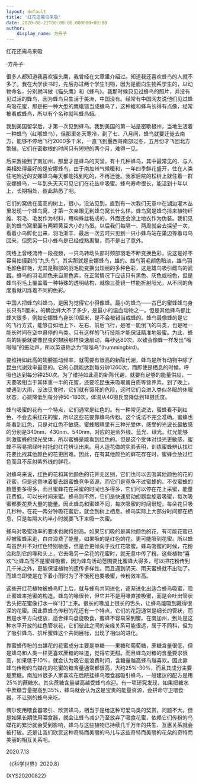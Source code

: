 ```yaml
---
layout: default
title: '红花还需鸟来吸'
date: 2020-08-22T00:00:00.000000+08:00
author:
    display_name: 方舟子
---
```


红花还需鸟来吸

·方舟子·

很多人都知道我喜欢猫头鹰，我曾经在文章里介绍过。知道我还喜欢蜂鸟的人就不多了。我在大学读书时，先后办过两个学生刊物，因为是面向生物系学生的，以动物命名，分别就叫做《猫头鹰》和《蜂鸟》。我那时候只见过蜂鸟的照片，并没有见过活的蜂鸟，因为蜂鸟只生活于美洲，中国没有。经常有中国网友说他们见过蜂鸟吸花蜜，那是把一种大型的鹰蛾错当成蜂鸟了，这种蛾和蜂鸟长得有点像，经常被看成蜂鸟，所以有个名称就叫蜂鸟蛾。

我到美国留学后，才第一次见到蜂鸟。我到美国的第一站是密歇根州，当地生活着一种蜂鸟（红喉蜂鸟），但那里冬天寒冷，到了七、八月间，蜂鸟就要迁徙去南方，能够不停地飞行2000多千米，一直飞到墨西哥南部过冬，五月份才飞回北方繁殖。它们在密歇根的时间只有短短的两个月，难得一见。

后来我搬到了南加州，那里才是蜂鸟的天堂，有十几种蜂鸟，其中最常见的、与人类相处得最好的是安娜蜂鸟。由于南加州气候暖和，一年四季鲜花盛开，住在人类住宅附近的安娜蜂鸟每天都能找到吃的，不再迁徙。我家后院的松树上就住着一群安娜蜂鸟，一年到头天天可见它们在花丛中吸蜜。蜂鸟寿命很长，能活到十年以上，长期相处，彼此熟悉了吧。

它们的窝做在高高的树上，很小，没法见到。直到有一次我们无意中在湖边灌木丛里发现一个蜂鸟窝，才第一次亲眼见到蜂鸟窝长什么样。蜂鸟窝是蜂鸟捡来植物纤维、羽毛、毛发作为材料，用蜘蛛丝粘成的，外面还会涂上地衣作为伪装。我们见到的蜂鸟窝里面有两颗黄豆大小的鸟蛋。以后我们每隔一、两周就会去探望一次，看着小鸟孵化出来，羽毛渐丰，最后一次去时只见到一只小蜂鸟站在巢边等着母鸟回来，但愿另一只小蜂鸟是已经成熟离巢，而不是出了意外。

网络上曾经流传一段视频，一只鸟转动头部时颈部羽毛不断变换色彩，说这是好不容易拍摄到的“九头鸟”。其实那就是安娜蜂鸟，雄的。雌鸟羽毛颜色暗淡，雄鸟羽毛颜色鲜艳，尤其是胸部的羽毛能变换出炫丽的多种色彩，这是雄鸟吸引雌鸟的武器。蜂鸟的羽毛颜色来自黑色素，在正常情况下应该只有黑色、灰色或棕色，但是蜂鸟羽毛上覆盖着一种特殊的透明结构，就像三菱镜一样能折射阳光，从不同的角度看就闪烁着不同的色彩。

中国人把蜂鸟叫蜂鸟，是因为觉得它小得像蜂。最小的蜂鸟——古巴的蜜蜂蜂鸟身长只有5厘米，的确比蜂大不了多少，是最小的温血动物之一。但是其他蜂鸟都比蜂大很多，例如安娜蜂鸟身长10厘米，是不会被错当成蜂的。蜂鸟最像蜂的是它的飞行方式，能够自如地上下、左右、前后飞行，是唯一能倒飞的鸟类，也是唯一能长时间在空中悬停的鸟类。只有这样的飞行技能才能保证精准地吸蜜。为此，蜂鸟的翅膀就要像昆虫的翅膀那样快速扇动，每秒达80次，以致会像蜂一样发出“嗡嗡嗡”的振动声，所以英语称之为“嗡嗡鸟”(hummingbird)。

要维持如此高的翅膀振动频率，就需要有很高的新陈代谢，蜂鸟是所有动物中除了昆虫代谢效率最高的。它的心跳能达到每分钟1260次，而即使是栖息的时候，呼吸也达到每分钟250次。为了维持如此高的新陈代谢，就要有足够的能量供应，一天要吸相当于其体重一半的花蜜，还要吃昆虫来吸取蛋白质等营养素。到了晚上，或遇到大雨，没法觅食时，它们就有饿死的危险，这时它们会进入类似冬眠的休眠状态，心跳降低到每分钟50-180次，体温从40摄氏度降低到18摄氏度。

蜂鸟吸蜜的花有一个特点，它们通常是红色的。有一种常见说法，蜜蜂看不到红色，不会去采红花的蜜，所以这些花要靠蜂鸟传粉。这个说法不完全准确。蜜蜂也能看到红色，只是对红色不敏感。蜜蜂眼睛里有三种光受体，感受的光波长最敏感的分别是340nm、430nm、540nm，对应的是紫外线、蓝光、绿光。红光能够刺激蜜蜂的绿光受体，所以蜜蜂是能看到红色的。但是这个受体对绿光更敏感，蜜蜂不容易把绿叶衬托的红花辨认出来。用人造花做的实验表明，训练蜜蜂辨认找红花要比找其他颜色的花更困难。因此，在有其他颜色的鲜花存在时，蜜蜂会放过红色而且不反射紫外线的鲜花。

对蜂鸟来说，红色的花和其他颜色的花并无区别，它们也可以去吸其他颜色的花的花蜜，但是这意味着要去跟蜜蜂竞争资源，而它们是竞争不过蜜蜂的。不仅蜜蜂的数量要多得多，而且蜜蜂花在采蜜的时间也多得多，它们可以停在花上采蜜，能量花费低，可以长时间采蜜。蜂鸟则不然，它们是快速扇动翅膀盘旋着吸蜜，每次吸蜜都要花费大量的能量。因此蜂鸟和蜜蜂不同，每次吸蜜的时间很短，每朵花只吸几秒种，在花一两分钟吸花蜜后，就会到树上栖息。蜂鸟实际上大部分时间都在栖息，只是每隔大约半小时就要飞下来吸一次蜜。

蜂鸟对吸蜜效率的要求也就特别高。如果它们吸的是其他颜色的花，有可能花蜜已经被蜜蜂采走，白白浪费了能量。如果吸的是红色的花，更可能吸到花蜜。所以蜂鸟虽然并不对红色特别敏感，但是会更倾向于找红花吸蜜。蜂鸟吸蜜的时候，花粉会粘到它的喙和头上，它去吸另一朵花的花蜜时，就无意中传了粉。这些植物“喜欢”让蜂鸟而不是蜜蜂吸蜜，因为蜂鸟活动范围要比蜜蜂大得多，可以把花粉传到几千米之外，更能保证植物的遗传多样性。而且遇到阴天、雨天蜜蜂就不出动了，而蜂鸟即使是在下着小雨时为了不饿死也要吸蜜，传粉效率高。

这些开红花植物被蜂鸟盯上后，就与蜂鸟共同进化，逐渐进化出适合蜂鸟吸蜜，阻止蜜蜂来抢蜜的构造。蜂鸟的喙很长，但它并不是用喙直接吸蜜，而是会吐出管状舌头把花蜜像打水一样“打”上来。很长的喙加上很长的舌头，让蜂鸟能吸到藏得很深的花蜜。因此靠蜂鸟传粉的花还有一个特点，它们的花冠通常是细长的管状，而且是水平方向绽放，适合蜂鸟盘旋吸食，蜜蜂不容易采到蜜。在南加州，到处是这种水平开放的红色管状花，它们彼此之间的亲缘关系可能很远，属于不同科，但为了吸引蜂鸟、排斥蜜蜂这个共同目标，出现了相似的进化。

靠蜜蜂传粉的虫媒花的花蜜成分主要是单糖——果糖和葡萄糖，蔗糖含量很低，但是蜂鸟和人类一样更喜欢蔗糖的味道，觉得它更甜。而且蜂鸟对糖的含量要求很高，如果低于10%，就会认为吸它是浪费时间，含糖量越高蜂鸟越喜欢。因此靠蜂鸟传粉的鸟媒花的花蜜的糖含量通常都很高，大约25%-30%，而且其成分主要是蔗糖。南加州很多人家喜欢在后院挂蜂鸟喂食器吸引蜂鸟，一般建议的配方是用25%的蔗糖水。其实蔗糖含量越高越受蜂鸟欢迎。有一项研究发现，如果把糖水中蔗糖含量提高到35%，蜂鸟就会认为这是宝贵的能量资源，会拼命守卫喂食器，不让别的蜂鸟来吃。

偶尔使用喂食器吸引、欣赏蜂鸟，相当于是给这种可爱鸟类的奖赏，问题不大。但是如果长期使用喂食器，就会让蜂鸟减少乃至放弃了吸食花蜜，依赖它们传粉的鸟媒花的繁衍就会受到影响，蜂鸟与这些植物已持续几千万年的共生、互惠关系就会被打破。还是让我们欣赏这种奇特而美丽的鸟儿与这些奇特而美丽的花朵的奇特而美丽的相互关系吧。

2020.7.13

（《科学世界》2020.8）

(XYS20200822)


